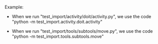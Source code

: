 Example:
* When we run "test_import/activity/doit/activity.py", we use the code "python -m test_import.activity.doit.activity"

* When we run "test_import/tools/subtools/move.py", we use the code "python -m test_import.tools.subtools.move"